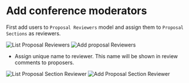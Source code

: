 # Add conference moderators

First add users to `Proposal Reviewers` model and assign them to `Proposal Sections` as reviewers.

![List Proposal Reviewers](https://raw.githubusercontent.com/pythonindia/junction/master/junction/docs/images/proposal_reviewers_list.png)
![Add proposal Reviewers](https://raw.githubusercontent.com/pythonindia/junction/master/junction/docs/images/add_proposal_reviewers.png)

- Assign unique name to reviewer. This name will be shown in review comments to proposers.

![List Proposal Section Reviewer](https://raw.githubusercontent.com/pythonindia/junction/master/junction/docs/images/proposal_section_reviewers_list.png)
![Add Proposal Section Reviewer](https://raw.githubusercontent.com/pythonindia/junction/master/junction/docs/images/add_proposal_section_reviewers_list.png)

